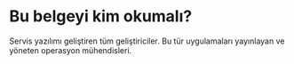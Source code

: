 Bu belgeyi kim okumalı?
=======================

Servis yazılımı geliştiren tüm geliştiriciler. Bu tür uygulamaları yayınlayan ve yöneten operasyon mühendisleri.
